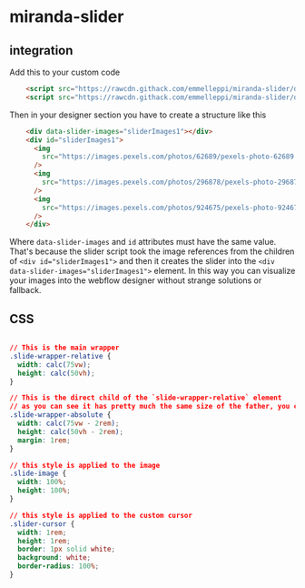 # miranda-slider

## integration 
Add this to your custom code

```html
    <script src="https://rawcdn.githack.com/emmelleppi/miranda-slider/de1e35a5316f40bd8263ed65568564bec922b45e/dist/slider2.82a639ab.chunk.js"></script>
    <script src="https://rawcdn.githack.com/emmelleppi/miranda-slider/de1e35a5316f40bd8263ed65568564bec922b45e/dist/slidermain.55e72276.chunk.js"></script>
```

Then in your designer section you have to create a structure like this


```html
    <div data-slider-images="sliderImages1"></div>
    <div id="sliderImages1">
      <img
        src="https://images.pexels.com/photos/62689/pexels-photo-62689.jpeg?auto=compress&cs=tinysrgb&dpr=2&h=750&w=1260"
      />
      <img
        src="https://images.pexels.com/photos/296878/pexels-photo-296878.jpeg?auto=compress&cs=tinysrgb&dpr=2&h=750&w=1260"
      />
      <img
        src="https://images.pexels.com/photos/924675/pexels-photo-924675.jpeg?auto=compress&cs=tinysrgb&dpr=2&h=750&w=1260"
      />
    </div>
```

Where `data-slider-images` and `id` attributes must have the same value. That's because the slider script took the image references from the children of `<div id="sliderImages1">` and then it creates the slider into the `<div data-slider-images="sliderImages1">` element.
In this way you can visualize your images into the webflow designer without strange solutions or fallback.

## CSS

```css

// This is the main wrapper
.slide-wrapper-relative {
  width: calc(75vw);
  height: calc(50vh);
}

// This is the direct child of the `slide-wrapper-relative` element
// as you can see it has pretty much the same size of the father, you can remove the margin if you want
.slide-wrapper-absolute {
  width: calc(75vw - 2rem);
  height: calc(50vh - 2rem);
  margin: 1rem;
}

// this style is applied to the image
.slide-image {
  width: 100%;
  height: 100%;
}

// this style is applied to the custom cursor
.slider-cursor {
  width: 1rem;
  height: 1rem;
  border: 1px solid white;
  background: white;
  border-radius: 100%;
}
```
